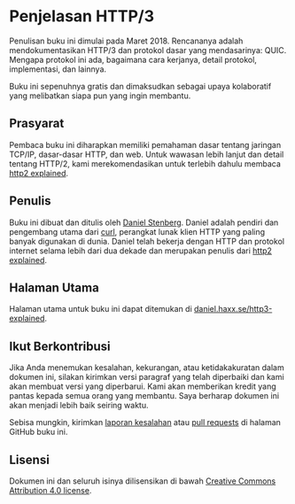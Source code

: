 # Penjelasan HTTP/3

Penulisan buku ini dimulai pada Maret 2018. Rencananya adalah mendokumentasikan HTTP/3 dan protokol dasar yang mendasarinya: QUIC. Mengapa protokol ini ada, bagaimana cara kerjanya, detail protokol, implementasi, dan lainnya.

Buku ini sepenuhnya gratis dan dimaksudkan sebagai upaya kolaboratif yang melibatkan siapa pun yang ingin membantu.

## Prasyarat

Pembaca buku ini diharapkan memiliki pemahaman dasar tentang jaringan TCP/IP, dasar-dasar HTTP, dan web. Untuk wawasan lebih lanjut dan detail tentang HTTP/2, kami merekomendasikan untuk terlebih dahulu membaca [http2 explained](https://daniel.haxx.se/http2/).

## Penulis

Buku ini dibuat dan ditulis oleh [Daniel Stenberg](https://daniel.haxx.se/). Daniel adalah pendiri dan pengembang utama dari [curl](https://curl.haxx.se/), perangkat lunak klien HTTP yang paling banyak digunakan di dunia. Daniel telah bekerja dengan HTTP dan protokol internet selama lebih dari dua dekade dan merupakan penulis dari [http2 explained](https://daniel.haxx.se/http2/).

## Halaman Utama

Halaman utama untuk buku ini dapat ditemukan di
[daniel.haxx.se/http3-explained](https://daniel.haxx.se/http3-explained).

## Ikut Berkontribusi

Jika Anda menemukan kesalahan, kekurangan, atau ketidakakuratan dalam dokumen ini, silakan kirimkan versi paragraf yang telah diperbaiki dan kami akan membuat versi yang diperbarui. Kami akan memberikan kredit yang pantas kepada semua orang yang membantu. Saya berharap dokumen ini akan menjadi lebih baik seiring waktu.

Sebisa mungkin, kirimkan [laporan kesalahan](https://github.com/bagder/http3-explained/issues) atau [pull requests](https://github.com/bagder/http3-explained/pulls) di halaman GitHub buku ini.

## Lisensi

Dokumen ini dan seluruh isinya dilisensikan di bawah [Creative Commons Attribution 4.0 license](https://creativecommons.org/licenses/by/4.0/).
